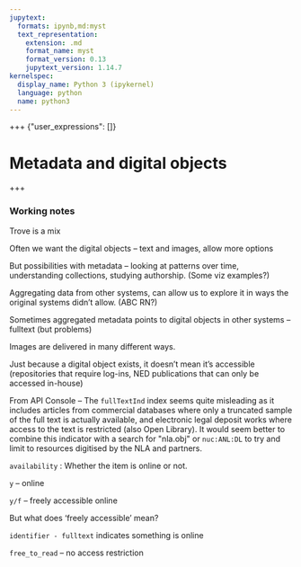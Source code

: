 ```yaml
---
jupytext:
  formats: ipynb,md:myst
  text_representation:
    extension: .md
    format_name: myst
    format_version: 0.13
    jupytext_version: 1.14.7
kernelspec:
  display_name: Python 3 (ipykernel)
  language: python
  name: python3
---
```


+++ {"user_expressions": []}

# Metadata and digital objects



+++

### Working notes

Trove is a mix

Often we want the digital objects – text and images, allow more options

But possibilities with metadata – looking at patterns over time, understanding collections, studying authorship. (Some viz examples?)

Aggregating data from other systems, can allow us to explore it in ways the original systems didn’t allow. (ABC RN?)

Sometimes aggregated metadata points to digital objects in other systems – fulltext (but problems)

Images are delivered in many different ways.

Just because a digital object exists, it doesn’t mean it’s accessible (repositories that require log-ins, NED publications that can only be accessed in-house)

From API Console – The `fullTextInd` index seems quite misleading as it includes articles from commercial databases where only a truncated sample of the full text is actually available, and electronic legal deposit works  where access to the text is restricted (also Open Library). It would seem better to combine  this indicator with a search for "nla.obj" or `nuc:ANL:DL` to try and limit to resources digitised by the NLA and partners.

`availability` : Whether the item is online or not. 			

`y`  – online

`y/f` – freely accessible online

But what does ‘freely accessible’ mean?

`identifier - fulltext` indicates something is online

`free_to_read` – no access restriction

```{code-cell} ipython3

```
